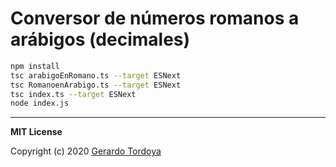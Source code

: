 # Conversor de números romanos a arábigos (decimales)

```sh
npm install
tsc arabigoEnRomano.ts --target ESNext
tsc RomanoenArabigo.ts --target ESNext
tsc index.ts --target ESNext
node index.js
```

---

**MIT License**

Copyright (c) 2020 [Gerardo Tordoya](https://zherar7ordoya.github.io/)

